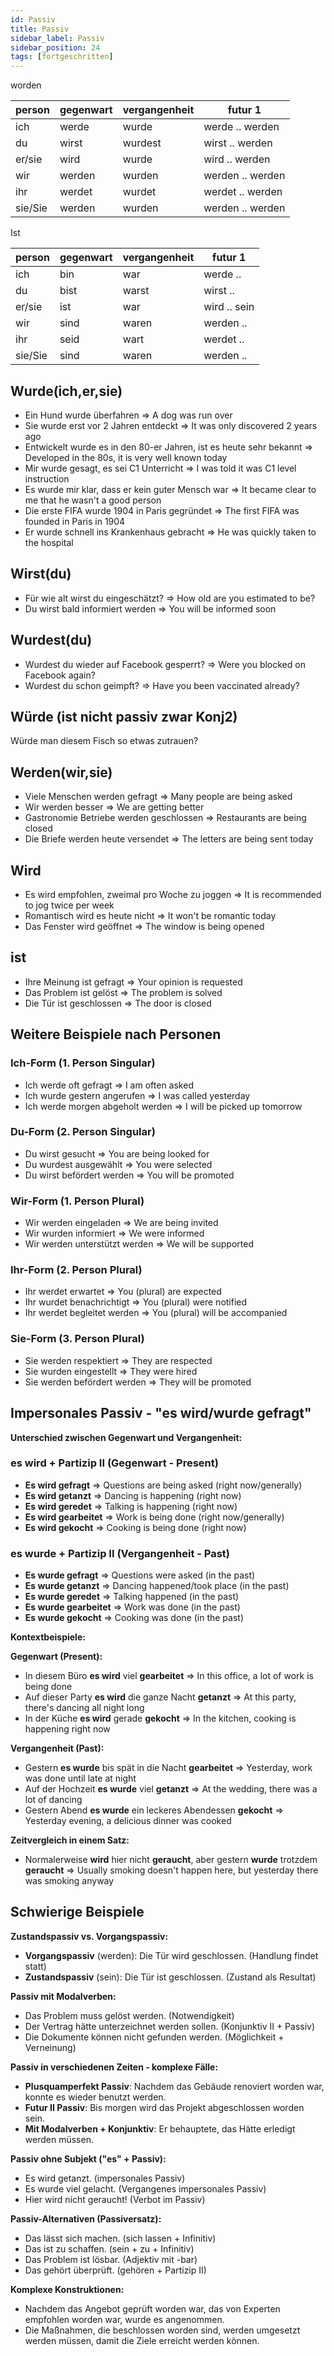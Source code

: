 ```yaml
---
id: Passiv
title: Passiv
sidebar_label: Passiv
sidebar_position: 24
tags: [fortgeschritten]
---
```


worden

| person  | gegenwart | vergangenheit | futur 1        |
| ------- | --------- | ------------- | -------------- |
| ich     | werde     | wurde         | werde .. werden |
| du      | wirst     | wurdest       | wirst .. werden |
| er/sie  | wird      | wurde         | wird .. werden |
| wir     | werden    | wurden        | werden .. werden |
| ihr     | werdet    | wurdet        | werdet .. werden |
| sie/Sie | werden    | wurden        | werden .. werden |

Ist

| person  | gegenwart | vergangenheit | futur 1      |
| ------- | --------- | ------------- | ------------ |
| ich     | bin       | war           | werde ..     |
| du      | bist      | warst         | wirst ..     |
| er/sie  | ist       | war           | wird .. sein |
| wir     | sind      | waren         | werden ..    |
| ihr     | seid      | wart          | werdet ..    |
| sie/Sie | sind      | waren         | werden ..    |

## Wurde(ich,er,sie)

- Ein Hund wurde überfahren => A dog was run over
- Sie wurde erst vor 2 Jahren entdeckt => It was only discovered 2 years ago
- Entwickelt wurde es in den 80-er Jahren, ist es heute sehr bekannt => Developed in the 80s, it is very well known today
- Mir wurde gesagt, es sei C1 Unterricht => I was told it was C1 level instruction
- Es wurde mir klar, dass er kein guter Mensch war => It became clear to me that he wasn't a good person
- Die erste FIFA wurde 1904 in Paris gegründet => The first FIFA was founded in Paris in 1904
- Er wurde schnell ins Krankenhaus gebracht => He was quickly taken to the hospital

## Wirst(du)

- Für wie alt wirst du eingeschätzt? => How old are you estimated to be?
- Du wirst bald informiert werden => You will be informed soon

## Wurdest(du)

- Wurdest du wieder auf Facebook gesperrt? => Were you blocked on Facebook again?
- Wurdest du schon geimpft? => Have you been vaccinated already?

## Würde (ist nicht passiv zwar Konj2)

Würde man diesem Fisch so etwas zutrauen?

## Werden(wir,sie)

- Viele Menschen werden gefragt => Many people are being asked
- Wir werden besser => We are getting better
- Gastronomie Betriebe werden geschlossen => Restaurants are being closed
- Die Briefe werden heute versendet => The letters are being sent today

## Wird

- Es wird empfohlen, zweimal pro Woche zu joggen => It is recommended to jog twice per week
- Romantisch wird es heute nicht => It won't be romantic today
- Das Fenster wird geöffnet => The window is being opened

## ist

- Ihre Meinung ist gefragt => Your opinion is requested
- Das Problem ist gelöst => The problem is solved
- Die Tür ist geschlossen => The door is closed

## Weitere Beispiele nach Personen

### Ich-Form (1. Person Singular)
- Ich werde oft gefragt => I am often asked
- Ich wurde gestern angerufen => I was called yesterday
- Ich werde morgen abgeholt werden => I will be picked up tomorrow

### Du-Form (2. Person Singular)
- Du wirst gesucht => You are being looked for
- Du wurdest ausgewählt => You were selected
- Du wirst befördert werden => You will be promoted

### Wir-Form (1. Person Plural)
- Wir werden eingeladen => We are being invited
- Wir wurden informiert => We were informed
- Wir werden unterstützt werden => We will be supported

### Ihr-Form (2. Person Plural)
- Ihr werdet erwartet => You (plural) are expected
- Ihr wurdet benachrichtigt => You (plural) were notified
- Ihr werdet begleitet werden => You (plural) will be accompanied

### Sie-Form (3. Person Plural)
- Sie werden respektiert => They are respected
- Sie wurden eingestellt => They were hired
- Sie werden befördert werden => They will be promoted

## Impersonales Passiv - "es wird/wurde gefragt"

**Unterschied zwischen Gegenwart und Vergangenheit:**

### es wird + Partizip II (Gegenwart - Present)
- **Es wird gefragt** => Questions are being asked (right now/generally)
- **Es wird getanzt** => Dancing is happening (right now)
- **Es wird geredet** => Talking is happening (right now)
- **Es wird gearbeitet** => Work is being done (right now/generally)
- **Es wird gekocht** => Cooking is being done (right now)

### es wurde + Partizip II (Vergangenheit - Past)
- **Es wurde gefragt** => Questions were asked (in the past)
- **Es wurde getanzt** => Dancing happened/took place (in the past)
- **Es wurde geredet** => Talking happened (in the past)
- **Es wurde gearbeitet** => Work was done (in the past)
- **Es wurde gekocht** => Cooking was done (in the past)

**Kontextbeispiele:**

**Gegenwart (Present):**
- In diesem Büro **es wird** viel **gearbeitet** => In this office, a lot of work is being done
- Auf dieser Party **es wird** die ganze Nacht **getanzt** => At this party, there's dancing all night long
- In der Küche **es wird** gerade **gekocht** => In the kitchen, cooking is happening right now

**Vergangenheit (Past):**
- Gestern **es wurde** bis spät in die Nacht **gearbeitet** => Yesterday, work was done until late at night
- Auf der Hochzeit **es wurde** viel **getanzt** => At the wedding, there was a lot of dancing
- Gestern Abend **es wurde** ein leckeres Abendessen **gekocht** => Yesterday evening, a delicious dinner was cooked

**Zeitvergleich in einem Satz:**
- Normalerweise **wird** hier nicht **geraucht**, aber gestern **wurde** trotzdem **geraucht** => Usually smoking doesn't happen here, but yesterday there was smoking anyway

## Schwierige Beispiele

**Zustandspassiv vs. Vorgangspassiv:**

- **Vorgangspassiv** (werden): Die Tür wird geschlossen. (Handlung findet statt)
- **Zustandspassiv** (sein): Die Tür ist geschlossen. (Zustand als Resultat)

**Passiv mit Modalverben:**

- Das Problem muss gelöst werden. (Notwendigkeit)
- Der Vertrag hätte unterzeichnet werden sollen. (Konjunktiv II + Passiv)
- Die Dokumente können nicht gefunden werden. (Möglichkeit + Verneinung)

**Passiv in verschiedenen Zeiten - komplexe Fälle:**

- **Plusquamperfekt Passiv**: Nachdem das Gebäude renoviert worden war, konnte es wieder benutzt werden.
- **Futur II Passiv**: Bis morgen wird das Projekt abgeschlossen worden sein.
- **Mit Modalverben + Konjunktiv**: Er behauptete, das Hätte erledigt werden müssen.

**Passiv ohne Subjekt ("es" + Passiv):**

- Es wird getanzt. (impersonales Passiv)
- Es wurde viel gelacht. (Vergangenes impersonales Passiv)
- Hier wird nicht geraucht! (Verbot im Passiv)

**Passiv-Alternativen (Passiversatz):**

- Das lässt sich machen. (sich lassen + Infinitiv)
- Das ist zu schaffen. (sein + zu + Infinitiv)
- Das Problem ist lösbar. (Adjektiv mit -bar)
- Das gehört überprüft. (gehören + Partizip II)

**Komplexe Konstruktionen:**

- Nachdem das Angebot geprüft worden war, das von Experten empfohlen worden war, wurde es angenommen.
- Die Maßnahmen, die beschlossen worden sind, werden umgesetzt werden müssen, damit die Ziele erreicht werden können.
